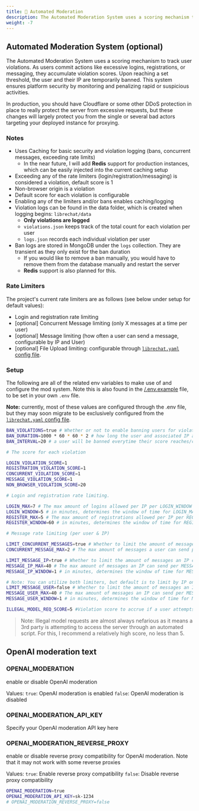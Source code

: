 ```yaml
---
title: 🔨 Automated Moderation
description: The Automated Moderation System uses a scoring mechanism to track user violations. As users commit actions like excessive logins, registrations, or messaging, they accumulate violation scores. Upon reaching a set threshold, the user and their IP are temporarily banned. This system ensures platform security by monitoring and penalizing rapid or suspicious activities.
weight: -7
---
```

## Automated Moderation System (optional)
The Automated Moderation System uses a scoring mechanism to track user violations. As users commit actions like excessive logins, registrations, or messaging, they accumulate violation scores. Upon reaching a set threshold, the user and their IP are temporarily banned. This system ensures platform security by monitoring and penalizing rapid or suspicious activities.

In production, you should have Cloudflare or some other DDoS protection in place to really protect the server from excessive requests, but these changes will largely protect you from the single or several bad actors targeting your deployed instance for proxying.

### Notes

- Uses Caching for basic security and violation logging (bans, concurrent messages, exceeding rate limits)
    - In the near future, I will add **Redis** support for production instances, which can be easily injected into the current caching setup
- Exceeding any of the rate limiters (login/registration/messaging) is considered a violation, default score is 1
- Non-browser origin is a violation
- Default score for each violation is configurable
- Enabling any of the limiters and/or bans enables caching/logging
- Violation logs can be found in the data folder, which is created when logging begins: `librechat/data`
  - **Only violations are logged**
  - `violations.json` keeps track of the total count for each violation per user
  - `logs.json` records each individual violation per user
- Ban logs are stored in MongoDB under the `logs` collection. They are transient as they only exist for the ban duration
    - If you would like to remove a ban manually, you would have to remove them from the database manually and restart the server
    - **Redis** support is also planned for this.

### Rate Limiters

The project's current rate limiters are as follows (see below under setup for default values):

- Login and registration rate limiting
- [optional] Concurrent Message limiting (only X messages at a time per user)
- [optional] Message limiting (how often a user can send a message, configurable by IP and User)
- [optional] File Upload limiting: configurable through [`librechat.yaml` config file](https://docs.librechat.ai/install/configuration/custom_config.html#rate-limiting).

### Setup

The following are all of the related env variables to make use of and configure the mod system. Note this is also found in the [/.env.example](https://github.com/danny-avila/LibreChat/blob/main/.env.example) file, to be set in your own `.env` file.

**Note:** currently, most of these values are configured through the .env file, but they may soon migrate to be exclusively configured from the [`librechat.yaml` config file](https://docs.librechat.ai/install/configuration/custom_config.html#rate-limiting).

```bash
BAN_VIOLATIONS=true # Whether or not to enable banning users for violations (they will still be logged)
BAN_DURATION=1000 * 60 * 60 * 2 # how long the user and associated IP are banned for
BAN_INTERVAL=20 # a user will be banned everytime their score reaches/crosses over the interval threshold

# The score for each violation

LOGIN_VIOLATION_SCORE=1
REGISTRATION_VIOLATION_SCORE=1
CONCURRENT_VIOLATION_SCORE=1
MESSAGE_VIOLATION_SCORE=1
NON_BROWSER_VIOLATION_SCORE=20

# Login and registration rate limiting.

LOGIN_MAX=7 # The max amount of logins allowed per IP per LOGIN_WINDOW
LOGIN_WINDOW=5 # in minutes, determines the window of time for LOGIN_MAX logins
REGISTER_MAX=5 # The max amount of registrations allowed per IP per REGISTER_WINDOW
REGISTER_WINDOW=60 # in minutes, determines the window of time for REGISTER_MAX registrations

# Message rate limiting (per user & IP)

LIMIT_CONCURRENT_MESSAGES=true # Whether to limit the amount of messages a user can send per request
CONCURRENT_MESSAGE_MAX=2 # The max amount of messages a user can send per request

LIMIT_MESSAGE_IP=true # Whether to limit the amount of messages an IP can send per MESSAGE_IP_WINDOW
MESSAGE_IP_MAX=40 # The max amount of messages an IP can send per MESSAGE_IP_WINDOW
MESSAGE_IP_WINDOW=1 # in minutes, determines the window of time for MESSAGE_IP_MAX messages

# Note: You can utilize both limiters, but default is to limit by IP only.
LIMIT_MESSAGE_USER=false # Whether to limit the amount of messages an IP can send per MESSAGE_USER_WINDOW
MESSAGE_USER_MAX=40 # The max amount of messages an IP can send per MESSAGE_USER_WINDOW
MESSAGE_USER_WINDOW=1 # in minutes, determines the window of time for MESSAGE_USER_MAX messages

ILLEGAL_MODEL_REQ_SCORE=5 #Violation score to accrue if a user attempts to use an unlisted model.

```

> Note: Illegal model requests are almost always nefarious as it means a 3rd party is attempting to access the server through an automated script. For this, I recommend a relatively high score, no less than 5.

## OpenAI moderation text

### OPENAI_MODERATION
enable or disable OpenAI moderation

Values:
`true`: OpenAI moderation is enabled
`false`: OpenAI moderation is disabled

### OPENAI_MODERATION_API_KEY
Specify your OpenAI moderation API key here

### OPENAI_MODERATION_REVERSE_PROXY
enable or disable reverse proxy compatibility for OpenAI moderation. Note that it may not work with some reverse proxies

Values:
`true`: Enable reverse proxy compatibility
`false`: Disable reverse proxy compatibility

```bash
OPENAI_MODERATION=true
OPENAI_MODERATION_API_KEY=sk-1234
# OPENAI_MODERATION_REVERSE_PROXY=false
```
